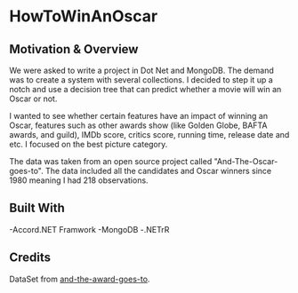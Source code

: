 # HowToWinAnOscar


## Motivation & Overview  

We were asked to write a project in Dot Net and MongoDB. The demand was to create a system with several collections. I decided to step it up a notch and use a decision tree that can predict whether a movie will win an Oscar or not.

I wanted to see whether certain features have an impact of winning an Oscar, features such as other awards show (like Golden Globe, BAFTA awards, and guild), IMDb score, critics score, running time, release date and etc. I focused on the best picture category.

The data was taken from an open source project called "And-The-Oscar-goes-to".
The data included all the candidates and Oscar winners since 1980 meaning I had 218 observations.

## Built With
-Accord.NET Framwork
-MongoDB
-.NETrR


## Credits

DataSet from [and-the-award-goes-to](https://github.com/scruwys/and-the-award-goes-to).